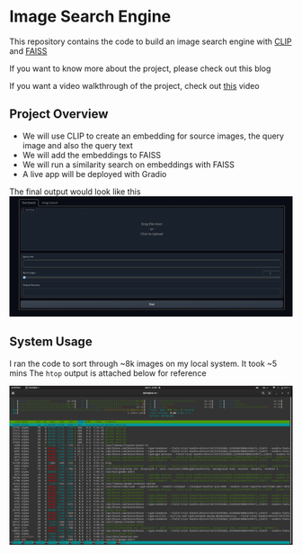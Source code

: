 # Image Search Engine
This repository contains the code to build an image search engine with [CLIP](https://openai.com/blog/clip/) and [FAISS](https://github.com/facebookresearch/faiss/wiki/)

If you want to know more about the project, please check out this blog

If you want a video walkthrough of the project, check out [this](https://www.youtube.com/watch?v=bCP-CHmn-DI) video

## Project Overview
* We will use CLIP to create an embedding for source images, the query image and also the query text
* We will add the embeddings to FAISS
* We will run a similarity search on embeddings with FAISS
* A live app will be deployed with Gradio

The final output would look like this
![app](https://github.com/Dhairya10/image-search-engine/blob/master/app.png?raw=true)


## System Usage
I ran the code to sort through ~8k images on my local system. It took ~5 mins
The `htop` output is attached below for reference

![htop](https://github.com/Dhairya10/image-search-engine/blob/master/htop.png?raw=true)